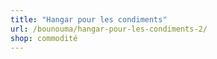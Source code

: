 ```yaml
---
title: "Hangar pour les condiments"
url: /bounouma/hangar-pour-les-condiments-2/
shop: commodité
---
```

